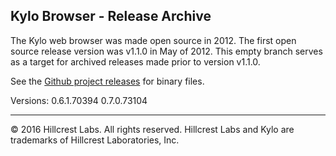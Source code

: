 Kylo Browser - Release Archive
----------------------------------------

The Kylo web browser was made open source in 2012. The first open source release version was v1.1.0 in May of 2012. This empty branch serves as a target for archived releases made prior to version v1.1.0.

See the [Github project releases](https://github.com/teamkylo/kylo-browser/releases) for binary files.

Versions:
0.6.1.70394
0.7.0.73104

* * *
&copy; 2016 Hillcrest Labs. All rights reserved. Hillcrest Labs and Kylo are trademarks of Hillcrest Laboratories, Inc.
